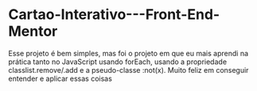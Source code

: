 # Cartao-Interativo---Front-End-Mentor
Esse projeto é bem simples, mas foi o projeto em que eu mais aprendi na prática
tanto no JavaScript usando forEach, usando a propriedade classlist.remove/.add
e a pseudo-classe :not(x). Muito feliz em conseguir entender e aplicar essas coisas
